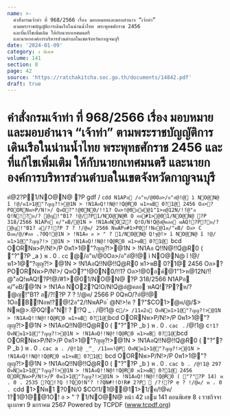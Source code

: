 ```yaml
---
name: >-
  คำสั่งกรมเจ้าท่า ที่ 968/2566 เรื่อง มอบหมายและมอบอำนาจ “เจ้าท่า”
  ตามพระราชบัญญัติการเดินเรือในน่านน้ำไทย พระพุทธศักราช 2456
  และที่แก้ไขเพิ่มเติม ให้กับนายกเทศมนตรี
  และนายกองค์การบริหารส่วนตำบลในเขตจังหวัดกาญจนบุรี
date: '2024-01-09'
category: ง พิเศษ
volume: 141
section: 8
page: 42
source: 'https://ratchakitcha.soc.go.th/documents/14842.pdf'
draft: true
---
```


# คำสั่งกรมเจ้าท่า ที่ 968/2566 เรื่อง มอบหมายและมอบอำนาจ “เจ้าท่า” ตามพระราชบัญญัติการเดินเรือในน่านน้ำไทย พระพุทธศักราช 2456 และที่แก้ไขเพิ่มเติม ให้กับนายกเทศมนตรี และนายกองค์การบริหารส่วนตำบลในเขตจังหวัดกาญจนบุรี

คํ@2?P1/NO@N@ ?P gdf / `cdd N1APอ /อ"ห/@0Oล>/อ"อํ@!@ ì NO@N@ î !@/พ1>1@"?ญญ?!>@1N > !N1AอQ!!N@!!Qํ@R0 พ1>พB 0?1@ 2456 Oล>?POORNพ>P/N!>/ QหO?"!@0N0/!!1? Oล>!@0อค์@1"1>ห@12N/!!ํ@"ล Q!N!?ห/? @ญ!"B1? !@/?P1/NO@N@R O ออ#1>@01/NO@N@ ?P 318/2566 N1APอ ค/"คB/@1N > !N1AอNO2? Q!O/N!Qํ@ลํ@คลอ พAQ!?P?ห/? @ญ!"B1? ล/?!?P 7 ? !/@ค/ 2566 NพAPอ#1>P0!์!Nอ@1ค/"คB/ Oล> C Oลค/@/#ลอ .?0Q!@1N > !N1Aอ อ > " ? 1/NO@N@ Q!ฐ@!> ì NO@N@ î !@/พ1>1@"?ญญ?!> @1N > !N1AอQ!!N@!!Qํ@R0 พ1>พB 0?1@ `bcd OORNพ>P/N!>/P 0พ1>1@"?ญญ?!>@1N > !N1Aอ Q!!N@!!Qํ@R0 ( "?"?P _a ) พ . 0 . `c`c @/อ"ห/@0Oล>/อ"อํ@!@ ì NO@N@ î !@/พ1>1@"?ญญ?!> @1N > !N1AอQ!!N@!!Qํ@R0 พ1>พB 0?1@ 2456 Oล>?POORNพ>P/N!>/ QหO?"!@0N0/!!1? Oล>!@0อค์@1"1>ห@12N/!!ํ@"ลQ!พAQ!?P!@/#1>@01/NO@N@ ?P 318/2566 N1APอ ค/"คB/@1N > !N1Aอ NO2?Q!O/N!Qํ@ลํ@คลอ พAQ!?P?ห/? @ญ!"B1? ล/?!?P 7 ? !/@ค/ 2566 P 0QหO/?อํ@!@ 1OอB์!Nอพ!?@!2อ"2/!NพAPอ ํ @N!>!ค ? ?"$CO1>ํ@ค/@/$> Nพ@>.@0Q!อ"N! ? !?Q _ . /@!1@ c` /> /11ค2อ OหNพ1>1@"?ญญ?!>@1N > !N1AอQ!!N@!!Qํ@R0 พ1>พB 0?1@ `bcd OORNพ>P/N!>/P 0พ1>1@"?ญญ?!>@1N > !N1AอQ!!N@!!Qํ@R0 ( "?"?P _b ) พ . 0 . `cac ` . /@!1@ c` !1? OหNพ1>1@"?ญญ?!>@1N > !N1AอQ!!N@!!Qํ@R0 พ1>พB 0?1@ `bcd OORNพ>P/N!>/P 0พ1>1@"?ญญ?!>@1N > !N1AอQ!!N@!!Qํ@R0 ( "?"?P _b ) พ . 0 . `cac a . /@!1@ _^_ /11คห!@P OหNพ1>1@"?ญญ?!>@1N > !N1AอQ!!N@!!Qํ@R0 พ1>พB 0?1@ `bcd OORNพ>P/N!>/P 0พ1>1@"?ญญ?!>@1N > !N1AอQ!!N@!!Qํ@R0 ( "?"?P _b ) พ . 0 . `cac b . /@!1@ 297 OหNพ1>1@"?ญญ?!>@1N > !N1AอQ!!N@!!Qํ@R0 พ1>พB 0?1@ 2456 OORNพ>P/N!>/P 0พ1>1@"?ญญ?!>@1N > !N1AอQ!!N@!!Qํ@R0 ( "?"?P 14) พ . 0 . 2535 ?Q!?Q !?QO!N"? !?QN#็!!O!R# 2?P  /?!?P e ? !/@ค/ พ . 0 . `cdd 1>Nพ1 ?0N/0 $CO!1/1@@11>1/ค/!@ค/ 1?1@1@@1O! อ > " ? 1/NO@N@ หน้า 42 เลม 141 ตอนพิเศษ 8 ง ราชกิจจานุเบกษา 9 มกราคม 2567 Powered by TCPDF (www.tcpdf.org)

